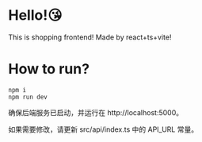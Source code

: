 # Hello!😘
This is shopping frontend!
Made by react+ts+vite!

# How to run?
```
npm i
npm run dev
```

确保后端服务已启动，并运行在 http://localhost:5000。

如果需要修改，请更新 src/api/index.ts 中的 API_URL 常量。